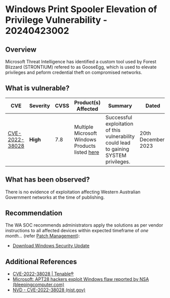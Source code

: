 # Windows Print Spooler Elevation of Privilege Vulnerability - 20240423002

## Overview

Microsoft Threat Intelligence has identified a custom tool used by Forest Blizzard (STRONTIUM) refered to as GooseEgg, which is used to elevate privileges and peform credential theft on compromised networks.

## What is vulnerable?

| CVE    | Severity     | CVSS | Product(s) Affected | Summary | Dated |
| ------ | ------------ | ---- | ------------------- | ------- | ----- |
| [CVE-2022-38028](<https://nvd.nist.gov/vuln/detail/CVE-2022-38028>) | **High** | 7.8  | Multiple Microsoft Windows Products listed [here](<https://msrc.microsoft.com/update-guide/en-US/advisory/CVE-2022-38028>) | Successful exploitation of this vulnerability could lead to gaining SYSTEM privileges. | 20th December, 2023 |

## What has been observed?

There is no evidence of exploitation affecting Western Australian Government networks at the time of publishing.

## Recommendation

The WA SOC recommends administrators apply the solutions as per vendor instructions to all affected devices within expected timeframe of *one month...* (refer [Patch Management](../guidelines/patch-management.md)):

- [Download Windows Security Update](https://msrc.microsoft.com/update-guide/en-US/advisory/CVE-2022-38028)

## Additional References

- [CVE-2022-38028 | Tenable®](https://www.tenable.com/cve/CVE-2022-38028)
- [Microsoft: APT28 hackers exploit Windows flaw reported by NSA (bleepingcomputer.com)](https://www.bleepingcomputer.com/news/security/microsoft-russian-apt28-hackers-exploit-windows-flaw-reported-by-nsa-using-gooseegg-tool/)
- [NVD - CVE-2022-38028 (nist.gov)](https://nvd.nist.gov/vuln/detail/CVE-2022-38028)
